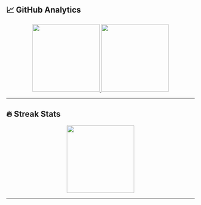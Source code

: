 ## 📈 GitHub Analytics

<div align="center">
  <a href="https://github.com/harshkushwaha7x">
    <img height="180em" src="https://git-hub-streak-stats.vercel.app?user=harshkushwaha7x&theme=transparent&hide_border=true)](https://git.io/streak-stats"/>
    <img height="180em" src="https://github-readme-stats.vercel.app/api/top-langs/?username=harshkushwaha7x&layout=compact&theme=dark&hide_border=true&langs_count=8&bg_color=0D1117&title_color=4F8CC9&text_color=FFFFFF"/>
  </a>
</div>

---

## 🔥 Streak Stats

<div align="center">
    <img height="180em" src="https://git-hub-streak-stats.vercel.app?user=harshkushwaha7x&theme=transparent&hide_border=true)](https://git.io/streak-stats"/>
</div>

---
